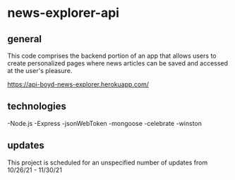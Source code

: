 # news-explorer-api

## general
This code comprises the backend portion of an app that allows users to create personalized pages where
news articles can be saved and accessed at the user's pleasure.

https://api-boyd-news-explorer.herokuapp.com/

## technologies
-Node.js
-Express
-jsonWebToken
-mongoose
-celebrate
-winston

## updates
This project is scheduled for an unspecified number of updates from 10/26/21 - 11/30/21
